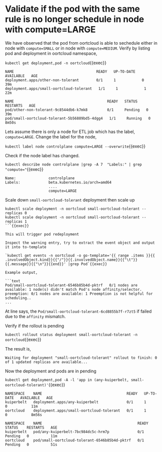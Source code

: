# Validate if the pod with the same rule is no longer schedule in node with compute=LARGE

We have observed that the pod from oortcloud is able to sechedule either in node with `compute=SMALL` or in node with `compute=MEDIUM`. Verify by listing pod and deployment in oortcloud namespace,

`kubectl get deployment,pod -n oortcloud`{{exec}}

```text
NAME                                      READY   UP-TO-DATE   AVAILABLE   AGE
deployment.apps/other-non-tolerant        0/1     1            0           39m
deployment.apps/small-oortcloud-tolerant   1/1     1            1           22m

NAME                                           READY   STATUS    RESTARTS   AGE
pod/other-non-tolerant-9c8544db6-k7mk8         0/1     Pending   0          39m
pod/small-oortcloud-tolerant-5b56889bd5-4dgg4   1/1     Running   0          8m50s
```

Lets assume there is only a node for ETL job which has the label, `compute=LARGE`.
Change the label for the node,

`kubectl label node controlplane compute=LARGE --overwrite`{{exec}}

Check if the node label has changed.

`kubectl describe node controlplane |grep -A 7  "Labels:" | grep "compute="`{{exec}}

```text
Name:               controlplane
Labels:             beta.kubernetes.io/arch=amd64
                    ....
                    compute=LARGE

```

Scale down `small-oortcloud-tolerant` deployment then scale up

```
kubectl scale deployment -n oortcloud small-oortcloud-tolerant --replicas 0
kubectl scale deployment -n oortcloud small-oortcloud-tolerant --replicas 1
```{{exec}}

This will trigger pod redeployment

Inspect the warning entry, try to extract the event object and output it into to-template

`kubectl get events -n oortcloud -o go-template='{{ range .items }}{{ .involvedObject.kind}}{{"/"}}{{.involvedObject.name}}{{"\t"}}{{.message}}{{"\n"}}{{end}}' |grep Pod`{{exec}}

Example output,

```text
Pod/small-oortcloud-tolerant-6546b85b4d-pktrf   0/1 nodes are available: 1 node(s) didn't match Pod's node affinity/selector. preemption: 0/1 nodes are available: 1 Preemption is not helpful for scheduling..
...
```

At line says, the `Pod/small-oortcloud-tolerant-6cd8855b7f-r7zt5` if failed due to the `affinity` mismatch.

Verify if the rollout is pending

`kubectl rollout status deployment small-oortcloud-tolerant -n oortcloud`{{exec}}

The result is,

```text
Waiting for deployment "small-oortcloud-tolerant" rollout to finish: 0 of 1 updated replicas are available...
```

Now the deployment and pods are in pending

`kubectl get deployment,pod -A -l 'app in (any-kuiperbelt, small-oortcloud-tolerant)'`{{exec}}

```text
NAMESPACE    NAME                                       READY   UP-TO-DATE   AVAILABLE   AGE
kuiperbelt   deployment.apps/any-kuiperbelt             0/1     1            0           11m
oortcloud    deployment.apps/small-oortcloud-tolerant   0/1     1            0           8m56s

NAMESPACE    NAME                                            READY   STATUS    RESTARTS   AGE
kuiperbelt   pod/any-kuiperbelt-7bc984dc5c-hrm7p             0/1     Pending   0          11m
oortcloud    pod/small-oortcloud-tolerant-6546b85b4d-pktrf   0/1     Pending   0          51s
```
